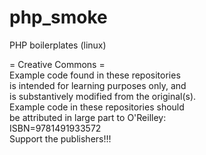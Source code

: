 # php_smoke
PHP boilerplates (linux)

= Creative Commons =<br>
Example code found in these repositories<br>
is intended for learning purposes only, and<br>
is substantively modified from the original(s).<br>
Example code in these repositories should<br>
be attributed in large part to O'Reilley:<br>
ISBN=9781491933572
<br>
Support the publishers!!!
